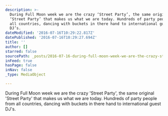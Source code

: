```yaml
---
description: >-
  During Full Moon week we are the crazy ‘Street Party’, the same original
  ‘Street Party’ that makes us what we are today. Hundreds of party people from
  all countries, dancing with buckets in there hand to international guest
  DJ’s. 
dateModified: '2016-07-16T10:29:22.817Z'
datePublished: '2016-07-16T10:29:27.694Z'
title: ''
author: []
starred: false
sourcePath: _posts/2016-07-16-during-full-moon-week-we-are-the-crazy-street-party-the-s.md
inFeed: true
hasPage: false
inNav: false
_type: MediaObject

---
```

During Full Moon week we are the crazy 'Street Party', the same original 'Street Party' that makes us what we are today. Hundreds of party people from all countries, dancing with buckets in there hand to international guest DJ's.